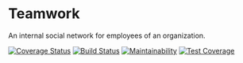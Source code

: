 # Teamwork
An internal social network for employees of an organization.


[![Coverage Status](https://coveralls.io/repos/github/sakeyehp/Teamwork/badge.svg?branch=master)](https://coveralls.io/github/sakeyehp/Teamwork?branch=master) [![Build Status](https://travis-ci.org/sakeyehp/Teamwork.svg?branch=master)](https://travis-ci.org/sakeyehp/Teamwork) [![Maintainability](https://api.codeclimate.com/v1/badges/c9c84408e0393336937f/maintainability)](https://codeclimate.com/github/sakeyehp/Teamwork/maintainability) [![Test Coverage](https://api.codeclimate.com/v1/badges/c9c84408e0393336937f/test_coverage)](https://codeclimate.com/github/sakeyehp/Teamwork/test_coverage) 
